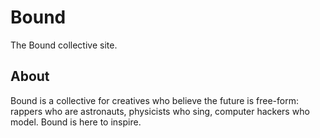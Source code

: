 # Bound
The Bound collective site.

## About

Bound is a collective for creatives who believe the future is free-form: rappers who are astronauts, physicists who sing, computer hackers who model.
Bound is here to inspire.
